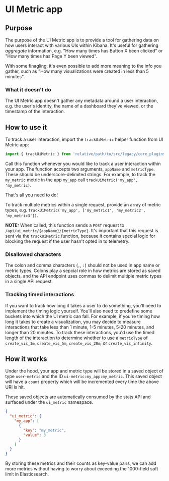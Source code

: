 # UI Metric app

## Purpose

The purpose of the UI Metric app is to provide a tool for gathering data on how users interact with
various UIs within Kibana. It's useful for gathering _aggregate_ information, e.g. "How many times
has Button X been clicked" or "How many times has Page Y been viewed".

With some finagling, it's even possible to add more meaning to the info you gather, such as "How many
visualizations were created in less than 5 minutes".

### What it doesn't do

The UI Metric app doesn't gather any metadata around a user interaction, e.g. the user's identity,
the name of a dashboard they've viewed, or the timestamp of the interaction.

## How to use it

To track a user interaction, import the `trackUiMetric` helper function from UI Metric app:

```js
import { trackUiMetric } from 'relative/path/to/src/legacy/core_plugins/ui_metric/public';
```

Call this function whenever you would like to track a user interaction within your app. The function
accepts two arguments, `appName` and `metricType`. These should be underscore-delimited strings.
For example, to track the `my_metric` metric in the app `my_app` call `trackUiMetric('my_app', 'my_metric)`.

That's all you need to do!

To track multiple metrics within a single request, provide an array of metric types, e.g. `trackUiMetric('my_app', ['my_metric1', 'my_metric2', 'my_metric3'])`.

**NOTE:** When called, this function sends a `POST` request to `/api/ui_metric/{appName}/{metricType}`.
It's important that this request is sent via the `trackUiMetric` function, because it contains special
logic for blocking the request if the user hasn't opted in to telemetry.

### Disallowed characters

The colon and comma characters (`,`, `:`) should not be used in app name or metric types. Colons play
a sepcial role in how metrics are stored as saved objects, and the API endpoint uses commas to delimit
multiple metric types in a single API request.

### Tracking timed interactions

If you want to track how long it takes a user to do something, you'll need to implement the timing
logic yourself. You'll also need to predefine some buckets into which the UI metric can fall.
For example, if you're timing how long it takes to create a visualization, you may decide to
measure interactions that take less than 1 minute, 1-5 minutes, 5-20 minutes, and longer than 20 minutes.
To track these interactions, you'd use the timed length of the interaction to determine whether to
use a `metricType` of  `create_vis_1m`, `create_vis_5m`, `create_vis_20m`, or `create_vis_infinity`.

## How it works

Under the hood, your app and metric type will be stored in a saved object of type `user-metric` and the
ID `ui-metric:my_app:my_metric`. This saved object will have a `count` property which will be incremented 
every time the above URI is hit.

These saved objects are automatically consumed by the stats API and surfaced under the
`ui_metric` namespace.

```json
{
  "ui_metric": {
    "my_app": [
      {
        "key": "my_metric",
        "value": 3
      }
    ]
  }
}
```

By storing these metrics and their counts as key-value pairs, we can add more metrics without having
to worry about exceeding the 1000-field soft limit in Elasticsearch.